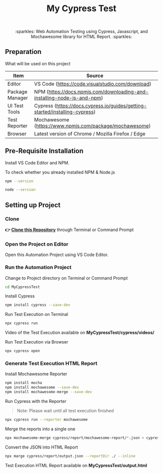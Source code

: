 <h1 align="center">My Cypress Test</h1></br>

<p align="center">
:sparkles: Web Automation Testing using Cypress, Javascript, and Mochawesome library for HTML Report. :sparkles:
</p>

## Preparation

What will be used on this project

| Item           | Source                                                         |
| -------------- | ------------------------------------------------------------ |
| Editor         | VS Code (https://code.visualstudio.com/download) |
| Package Manager| NPM (https://docs.npmjs.com/downloading-and-installing-node-js-and-npm) |
| UI Test Tools  | Cypress (https://docs.cypress.io/guides/getting-started/installing-cypress) |
| Test Reporter  | Mochawesome (https://www.npmjs.com/package/mochawesome) |
| Browser        | Latest version of Chrome / Mozilla Firefox / Edge  |

## Pre-Requisite Installation

Install VS Code Editor and NPM.

To check whether you already installed NPM & Node.js

```Bash
npm --version
```
```Bash
node --version
```

## Setting up Project

### Clone

**👉 [Clone this Repository](https://github.com/Fatimazza/MyCypressTest/)** through Terminal or Command Prompt

### Open the Project on Editor

Open this Automation Project using VS Code Editor.

### Run the Automation Project 

Change to Project directory on Terminal or Command Prompt

```Bash
cd MyCypressTest
```

Install Cypress

```Bash
npm install cypress --save-dev
```

Run Test Execution on Terminal

```Bash
npx cypress run 
```

Video of the Test Execution available on <b> MyCypressTest/cypress/videos/ </b>

Run Test Execution via Browser

```Bash
npx cypress open
```

### Generate Test Execution HTML Report

Install Mochawesome Reporter

```Bash
npm install mocha
npm install mochawesome --save-dev
npm install mochawesome-merge --save-dev
```

Run Cypress with the Reporter

> Note: Please wait until all test execution finished

```Bash
npx cypress run --reporter mochawesome
```

Merge the reports into a single one

```Bash
npx mochawesome-merge cypress/report/mochawesome-report/*.json > cypress/report/output.json
```

Convert the JSON into HTML Report

```Bash
npx marge cypress/report/output.json --reportDir ./ --inline
```

Test Execution HTML Report available on <b> MyCypressTest/output.html </b>



